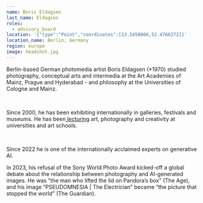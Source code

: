 ```yaml
---
name: Boris Eldagsen
last_name: Eldagsen
roles:
  - advisory_board
location: '{"type":"Point","coordinates":[13.5458066,52.4766372]}'
location_name: Berlin, Germany
region: europe
image: headshot.jpg
---
```

Berlin-based German photomedia artist Boris Eldagsen (*1970) studied photography, conceptual arts and intermedia at the Art Academies of Mainz, Prague and Hyderabad - and philosophy at the Universities of Cologne and Mainz.

 

Since 2000, he has been exhibiting internationally in galleries, festivals and museums. He has been[ lecturing](https://nam12.safelinks.protection.outlook.com/?url=https%3A%2F%2Fwww.promptwhispering.ai%2F&data=05%7C02%7Csovertoo%40iu.edu%7Cbbbfb63f49854245f1ad08dd36fd530f%7C1113be34aed14d00ab4bcdd02510be91%7C0%7C0%7C638727183824156945%7CUnknown%7CTWFpbGZsb3d8eyJFbXB0eU1hcGkiOnRydWUsIlYiOiIwLjAuMDAwMCIsIlAiOiJXaW4zMiIsIkFOIjoiTWFpbCIsIldUIjoyfQ%3D%3D%7C0%7C%7C%7C&sdata=DJiWoW5Yz973QkwK%2BtmadYle9Y1MYKaITKFLQypbMik%3D&reserved=0 "Original URL: https\://www.promptwhispering.ai/. Click or tap if you trust this link.") art, photography and creativity at universities and art schools.

 

Since 2022 he is one of the internationally acclaimed experts on generative AI.

In 2023, his refusal of the Sony World Photo Award kicked-off a global debate about the relationship between photography and AI-generated images. He was "the man who lifted the lid on Pandora’s box" (The Age), and his image “PSEUDOMNESIA | The Electrician” became “the picture that stopped the world” (The Guardian).